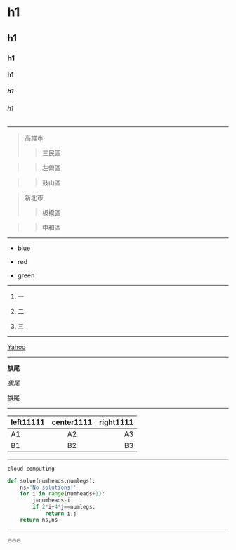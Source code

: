 # h1
## h1
### h1
#### h1
##### h1
###### h1

---

> 高雄市
>>三民區

>>左營區

>>鼓山區

> 新北市
>>板橋區

>>中和區

---

* blue

* red

* green

---

1. 一

2. 二

3. 三

---

[Yahoo](https://tw.yahoo.com/)

---

**旗尾**

*旗尾*

~~旗尾~~

---

|left11111|center1111|right1111|
|:--------|:--------:|--------:|
|A1|A2|A3|
|B1|B2|B3|

---

`cloud computing`

```python
def solve(numheads,numlegs):
    ns='No solutions!'
    for i in range(numheads+1):
        j=numheads-i
        if 2*i+4*j==numlegs:
            return i,j
    return ns,ns
```

---
:fire::fire::fire:

